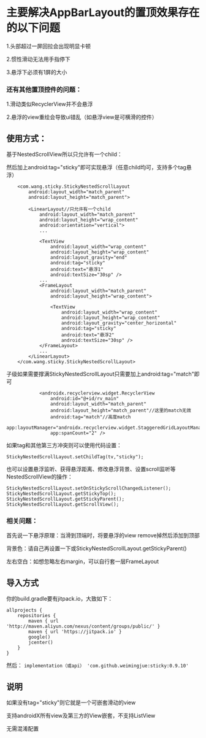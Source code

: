 # 主要解决AppBarLayout的置顶效果存在的以下问题
1.头部超过一屏回拉会出现明显卡顿

2.惯性滑动无法用手指停下

3.悬浮下必须有1屏的大小
### 还有其他置顶控件的问题：
1.滑动类似RecyclerView并不会悬浮

2.悬浮的view重绘会导致ui错乱（如悬浮view是可横滑的控件）

## 使用方式：
基于NestedScrollView所以只允许有一个child：

然后加上android:tag="sticky"即可实现悬浮（任意child均可，支持多个tag悬浮）
```
    <com.wang.sticky.StickyNestedScrollLayout
        android:layout_width="match_parent"
        android:layout_height="match_parent">

        <LinearLayout//只允许有一个child
            android:layout_width="match_parent"
            android:layout_height="wrap_content"
            android:orientation="vertical">
            ...

            <TextView
                android:layout_width="wrap_content"
                android:layout_height="wrap_content"
                android:layout_gravity="end"
                android:tag="sticky"
                android:text="悬浮1"
                android:textSize="30sp" />
            ...
            <FrameLayout
                android:layout_width="match_parent"
                android:layout_height="wrap_content">

                <TextView
                    android:layout_width="wrap_content"
                    android:layout_height="wrap_content"
                    android:layout_gravity="center_horizontal"
                    android:tag="sticky"
                    android:text="悬浮2"
                    android:textSize="30sp" />
            </FrameLayout>
            ...
        </LinearLayout>
    </com.wang.sticky.StickyNestedScrollLayout>
```
子级如果需要撑满StickyNestedScrollLayout只需要加上android:tag="match"即可
```
            <androidx.recyclerview.widget.RecyclerView
                android:id="@+id/rv_main"
                android:layout_width="match_parent"
                android:layout_height="match_parent"//这里的match无效
                android:tag="match"//高度match
                app:layoutManager="androidx.recyclerview.widget.StaggeredGridLayoutManager"
                app:spanCount="2" />
```
如果tag和其他第三方冲突则可以使用代码设置：
```
StickyNestedScrollLayout.setChildTag(tv,"sticky");
```
也可以设置悬浮监听、获得悬浮距离、修改悬浮背景、设置scroll监听等NestedScrollView的操作：
```
StickyNestedScrollLayout.setOnStickyScrollChangedListener();
StickyNestedScrollLayout.getStickyTop();
StickyNestedScrollLayout.getStickyParent();
StickyNestedScrollLayout.getScrollView();
```

### 相关问题：
首先说一下悬浮原理：当滑到顶端时，将要悬浮的view remove掉然后添加到顶部

背景色：请自己再设置一下或StickyNestedScrollLayout.getStickyParent()

左右空白：如想忽略左右margin，可以自行套一层FrameLayout

## 导入方式
你的build.gradle要有jitpack.io，大致如下：
```
allprojects {
    repositories {
        maven { url 'http://maven.aliyun.com/nexus/content/groups/public/' }
        maven { url 'https://jitpack.io' }
        google()
        jcenter()
    }
}
```
然后：
`implementation（或api） 'com.github.weimingjue:sticky:0.9.10'`

## 说明
如果没有tag="sticky"则它就是一个可嵌套滑动的view

支持androidX所有view及第三方的View嵌套，不支持ListView

无需混淆配置
